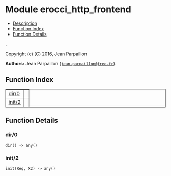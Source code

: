 

# Module erocci_http_frontend #
* [Description](#description)
* [Function Index](#index)
* [Function Details](#functions)

.

Copyright (c) (C) 2016, Jean Parpaillon

__Authors:__ Jean Parpaillon ([`jean.parpaillon@free.fr`](mailto:jean.parpaillon@free.fr)).

<a name="index"></a>

## Function Index ##


<table width="100%" border="1" cellspacing="0" cellpadding="2" summary="function index"><tr><td valign="top"><a href="#dir-0">dir/0</a></td><td></td></tr><tr><td valign="top"><a href="#init-2">init/2</a></td><td></td></tr></table>


<a name="functions"></a>

## Function Details ##

<a name="dir-0"></a>

### dir/0 ###

`dir() -> any()`

<a name="init-2"></a>

### init/2 ###

`init(Req, X2) -> any()`

